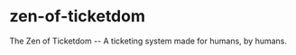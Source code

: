zen-of-ticketdom
================

The Zen of Ticketdom -- A ticketing system made for humans, by humans.
